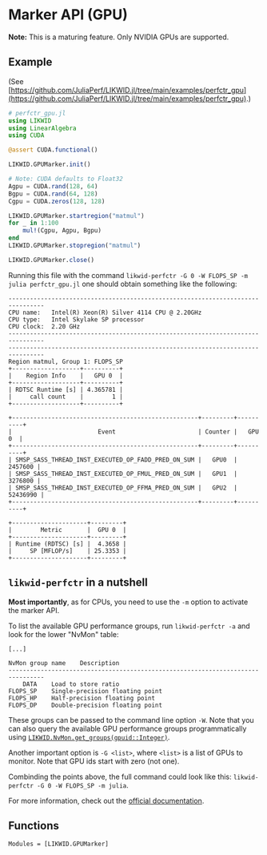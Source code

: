 # Marker API (GPU)

**Note:** This is a maturing feature. Only NVIDIA GPUs are supported.

## Example

(See [https://github.com/JuliaPerf/LIKWID.jl/tree/main/examples/perfctr_gpu](https://github.com/JuliaPerf/LIKWID.jl/tree/main/examples/perfctr_gpu).)

```julia
# perfctr_gpu.jl
using LIKWID
using LinearAlgebra
using CUDA

@assert CUDA.functional()

LIKWID.GPUMarker.init()

# Note: CUDA defaults to Float32
Agpu = CUDA.rand(128, 64)
Bgpu = CUDA.rand(64, 128)
Cgpu = CUDA.zeros(128, 128)

LIKWID.GPUMarker.startregion("matmul")
for _ in 1:100
    mul!(Cgpu, Agpu, Bgpu)
end
LIKWID.GPUMarker.stopregion("matmul")

LIKWID.GPUMarker.close()
```

Running this file with the command `likwid-perfctr -G 0 -W FLOPS_SP -m julia perfctr_gpu.jl` one should obtain something like the following:
```
--------------------------------------------------------------------------------
CPU name:	Intel(R) Xeon(R) Silver 4114 CPU @ 2.20GHz
CPU type:	Intel Skylake SP processor
CPU clock:	2.20 GHz
--------------------------------------------------------------------------------
--------------------------------------------------------------------------------
Region matmul, Group 1: FLOPS_SP
+-------------------+----------+
|    Region Info    |   GPU 0  |
+-------------------+----------+
| RDTSC Runtime [s] | 4.365781 |
|     call count    |        1 |
+-------------------+----------+

+----------------------------------------------------+---------+----------+
|                        Event                       | Counter |   GPU 0  |
+----------------------------------------------------+---------+----------+
| SMSP_SASS_THREAD_INST_EXECUTED_OP_FADD_PRED_ON_SUM |   GPU0  |  2457600 |
| SMSP_SASS_THREAD_INST_EXECUTED_OP_FMUL_PRED_ON_SUM |   GPU1  |  3276800 |
| SMSP_SASS_THREAD_INST_EXECUTED_OP_FFMA_PRED_ON_SUM |   GPU2  | 52436990 |
+----------------------------------------------------+---------+----------+

+---------------------+---------+
|        Metric       |  GPU 0  |
+---------------------+---------+
| Runtime (RDTSC) [s] |  4.3658 |
|     SP [MFLOP/s]    | 25.3353 |
+---------------------+---------+
```

## `likwid-perfctr` in a nutshell

**Most importantly**, as for CPUs, you need to use the `-m` option to activate the marker API.

To list the available GPU performance groups, run `likwid-perfctr -a` and look for the lower "NvMon" table:
```
[...]

NvMon group name	Description
--------------------------------------------------------------------------------
    DATA	Load to store ratio
FLOPS_SP	Single-precision floating point
FLOPS_HP	Half-precision floating point
FLOPS_DP	Double-precision floating point
```
These groups can be passed to the command line option `-W`. Note that you can also query the available GPU performance groups programmatically using [`LIKWID.NvMon.get_groups(gpuid::Integer)`](@ref).

Another important option is `-G <list>`, where `<list>` is a list of GPUs to monitor. Note that GPU ids start with zero (not one).

Combinding the points above, the full command could look like this: `likwid-perfctr -G 0 -W FLOPS_SP -m julia`.

For more information, check out the [official documentation](https://github.com/RRZE-HPC/likwid/wiki/likwid-perfctr).

## Functions

```@autodocs
Modules = [LIKWID.GPUMarker]
```